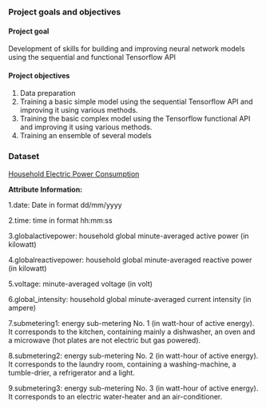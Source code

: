 ### Project goals and objectives

#### Project goal

Development of skills for building and improving neural network models using the sequential and functional Tensorflow API

#### Project objectives

1. Data preparation
2. Training a basic simple model using the sequential Tensorflow API and improving it using various methods.
3. Training the basic complex model using the Tensorflow functional API and improving it using various methods.
4. Training an ensemble of several models

### Dataset

[Household Electric Power Consumption](https://www.kaggle.com/uciml/electric-power-consumption-data-set#)

**Attribute Information:**

1.date: Date in format dd/mm/yyyy

2.time: time in format hh:mm:ss

3.globalactivepower: household global minute-averaged active power (in kilowatt)

4.globalreactivepower: household global minute-averaged reactive power (in kilowatt)

5.voltage: minute-averaged voltage (in volt)

6.global_intensity: household global minute-averaged current intensity (in ampere)

7.submetering1: energy sub-metering No. 1 (in watt-hour of active energy). It corresponds to the kitchen, containing mainly a dishwasher, an oven and a microwave (hot plates are not electric but gas powered).

8.submetering2: energy sub-metering No. 2 (in watt-hour of active energy). It corresponds to the laundry room, containing a washing-machine, a tumble-drier, a refrigerator and a light.

9.submetering3: energy sub-metering No. 3 (in watt-hour of active energy). It corresponds to an electric water-heater and an air-conditioner.